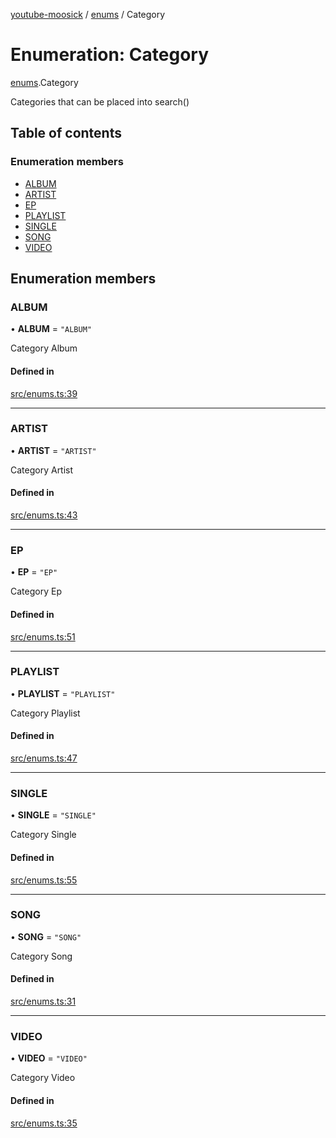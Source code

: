 [youtube-moosick](../README.md) / [enums](../modules/enums.md) / Category

# Enumeration: Category

[enums](../modules/enums.md).Category

Categories that can be placed into search()

## Table of contents

### Enumeration members

- [ALBUM](enums.Category.md#album)
- [ARTIST](enums.Category.md#artist)
- [EP](enums.Category.md#ep)
- [PLAYLIST](enums.Category.md#playlist)
- [SINGLE](enums.Category.md#single)
- [SONG](enums.Category.md#song)
- [VIDEO](enums.Category.md#video)

## Enumeration members

### ALBUM

• **ALBUM** = `"ALBUM"`

Category Album

#### Defined in

[src/enums.ts:39](https://github.com/EvasiveXkiller/youtube-moosick/blob/1d33ab9/src/enums.ts#L39)

___

### ARTIST

• **ARTIST** = `"ARTIST"`

Category Artist

#### Defined in

[src/enums.ts:43](https://github.com/EvasiveXkiller/youtube-moosick/blob/1d33ab9/src/enums.ts#L43)

___

### EP

• **EP** = `"EP"`

Category Ep

#### Defined in

[src/enums.ts:51](https://github.com/EvasiveXkiller/youtube-moosick/blob/1d33ab9/src/enums.ts#L51)

___

### PLAYLIST

• **PLAYLIST** = `"PLAYLIST"`

Category Playlist

#### Defined in

[src/enums.ts:47](https://github.com/EvasiveXkiller/youtube-moosick/blob/1d33ab9/src/enums.ts#L47)

___

### SINGLE

• **SINGLE** = `"SINGLE"`

Category Single

#### Defined in

[src/enums.ts:55](https://github.com/EvasiveXkiller/youtube-moosick/blob/1d33ab9/src/enums.ts#L55)

___

### SONG

• **SONG** = `"SONG"`

Category Song

#### Defined in

[src/enums.ts:31](https://github.com/EvasiveXkiller/youtube-moosick/blob/1d33ab9/src/enums.ts#L31)

___

### VIDEO

• **VIDEO** = `"VIDEO"`

Category Video

#### Defined in

[src/enums.ts:35](https://github.com/EvasiveXkiller/youtube-moosick/blob/1d33ab9/src/enums.ts#L35)
